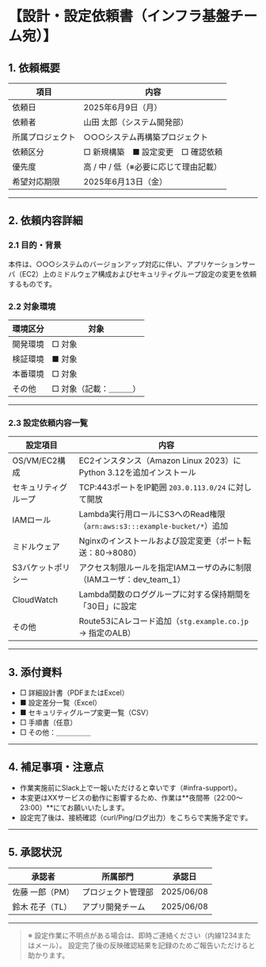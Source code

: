 # 【設計・設定依頼書（インフラ基盤チーム宛）】

## 1. 依頼概要

| 項目           | 内容                                                   |
|----------------|--------------------------------------------------------|
| 依頼日         | 2025年6月9日（月）                                     |
| 依頼者         | 山田 太郎（システム開発部）                             |
| 所属プロジェクト | ○○○システム再構築プロジェクト                          |
| 依頼区分       | □ 新規構築　■ 設定変更　□ 確認依頼                    |
| 優先度         | 高 / 中 / 低（※必要に応じて理由記載）                  |
| 希望対応期限   | 2025年6月13日（金）                                     |

---

## 2. 依頼内容詳細

### 2.1 目的・背景  
本件は、○○○システムのバージョンアップ対応に伴い、アプリケーションサーバ（EC2）上のミドルウェア構成およびセキュリティグループ設定の変更を依頼するものです。

### 2.2 対象環境

| 環境区分   | 対象     |
|------------|----------|
| 開発環境   | □ 対象   |
| 検証環境   | ■ 対象   |
| 本番環境   | □ 対象   |
| その他     | □ 対象（記載：＿＿＿） |

---

### 2.3 設定依頼内容一覧

| 設定項目            | 内容                                                                 |
|---------------------|----------------------------------------------------------------------|
| OS/VM/EC2構成       | EC2インスタンス（Amazon Linux 2023）にPython 3.12を追加インストール      |
| セキュリティグループ | TCP:443ポートをIP範囲 `203.0.113.0/24` に対して開放                    |
| IAMロール            | Lambda実行用ロールにS3へのRead権限（`arn:aws:s3:::example-bucket/*`）追加 |
| ミドルウェア         | Nginxのインストールおよび設定変更（ポート転送：80→8080）                |
| S3バケットポリシー   | アクセス制限ルールを指定IAMユーザのみに制限（IAMユーザ：dev_team_1）       |
| CloudWatch           | Lambda関数のロググループに対する保持期間を「30日」に設定                 |
| その他               | Route53にAレコード追加（`stg.example.co.jp` → 指定のALB）               |

---

## 3. 添付資料

- □ 詳細設計書（PDFまたはExcel）
- ■ 設定差分一覧（Excel）
- ■ セキュリティグループ変更一覧（CSV）
- □ 手順書（任意）
- □ その他：＿＿＿＿＿

---

## 4. 補足事項・注意点

- 作業実施前にSlack上で一報いただけると幸いです（#infra-support）。
- 本変更はXXサービスの動作に影響するため、作業は**夜間帯（22:00～23:00）**にてお願いいたします。
- 設定完了後は、接続確認（curl/Ping/ログ出力）をこちらで実施予定です。

---

## 5. 承認状況

| 承認者         | 所属部門         | 承認日       |
|----------------|------------------|--------------|
| 佐藤 一郎（PM） | プロジェクト管理部 | 2025/06/08   |
| 鈴木 花子（TL） | アプリ開発チーム   | 2025/06/08   |

---

> ※ 設定作業に不明点がある場合は、即時ご連絡ください（内線1234またはメール）。
> 設定完了後の反映確認結果を記録のためご報告いただけると助かります。
